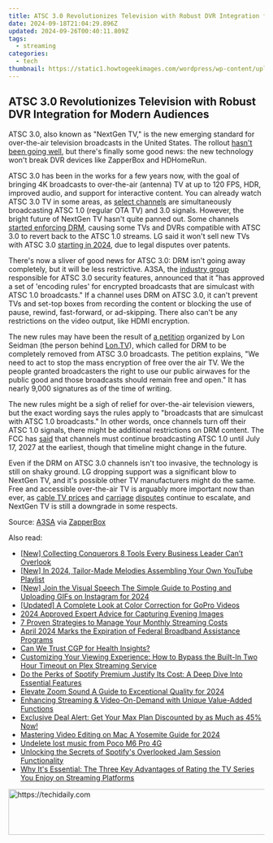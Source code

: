 ```yaml
---
title: ATSC 3.0 Revolutionizes Television with Robust DVR Integration for Modern Audiences
date: 2024-09-18T21:04:29.896Z
updated: 2024-09-26T00:40:11.809Z
tags:
  - streaming
categories:
  - tech
thumbnail: https://static1.howtogeekimages.com/wordpress/wp-content/uploads/2023/05/52815185161_ebcd114b9a_o.jpg
---
```


## ATSC 3.0 Revolutionizes Television with Robust DVR Integration for Modern Audiences

ATSC 3.0, also known as "NextGen TV," is the new emerging standard for over-the-air television broadcasts in the United States. The rollout [hasn't been going well](https://techidaily.com/solutions-to-restore-deleted-files-from-tecno-by-fonelab-android-recover-data/), but there's finally some good news: the new technology won't break DVR devices like ZapperBox and HDHomeRun.

 ATSC 3.0 has been in the works for a few years now, with the goal of bringing 4K broadcasts to over-the-air (antenna) TV at up to 120 FPS, HDR, improved audio, and support for interactive content. You can already watch ATSC 3.0 TV in some areas, as [select channels](https://www.watchnextgentv.com/markets/) are simultaneously broadcasting ATSC 1.0 (regular OTA TV) and 3.0 signals. However, the bright future of NextGen TV hasn't quite panned out. Some channels [started enforcing DRM](https://www.theverge.com/2023/9/30/23897460/lg-drops-atsc-3-0-support-fcc-broadcast-tv), causing some TVs and DVRs compatible with ATSC 3.0 to revert back to the ATSC 1.0 streams. LG said it won't sell new TVs with ATSC 3.0 [starting in 2024](https://www.theverge.com/2023/9/30/23897460/lg-drops-atsc-3-0-support-fcc-broadcast-tv), due to legal disputes over patents.

 There's now a sliver of good news for ATSC 3.0: DRM isn't going away completely, but it will be less restrictive. A3SA, the [industry group](https://a3sa.com/) responsible for ATSC 3.0 security features, announced that it "has approved a set of 'encoding rules' for encrypted broadcasts that are simulcast with ATSC 1.0 broadcasts." If a channel uses DRM on ATSC 3.0, it can't prevent TVs and set-top boxes from recording the content or blocking the use of pause, rewind, fast-forward, or ad-skipping. There also can't be any restrictions on the video output, like HDMI encryption.

 The new rules may have been the result of [a petition](https://www.change.org/p/tell-the-fcc-no-drm-encryption-of-atsc-3-0-broadcasts) organized by Lon Seidman (the person behind [Lon.TV](https://www.anrdoezrs.net/links/3607085/type/dlg/sid/UUhtgUeUpU2000868/https://www.youtube.com/user/LonSeidman)), which called for DRM to be completely removed from ATSC 3.0 broadcasts. The petition explains, "We need to act to stop the mass encryption of free over the air TV. We the people granted broadcasters the right to use our public airwaves for the public good and those broadcasts should remain free and open." It has nearly 9,000 signatures as of the time of writing.

 The new rules might be a sigh of relief for over-the-air television viewers, but the exact wording says the rules apply to "broadcasts that are simulcast with ATSC 1.0 broadcasts." In other words, once channels turn off their ATSC 1.0 signals, there might be additional restrictions on DRM content. The FCC has [said](https://docs.fcc.gov/public/attachments/FCC-23-53A1.pdf) that channels must continue broadcasting ATSC 1.0 until July 17, 2027 at the earliest, though that timeline might change in the future.

 Even if the DRM on ATSC 3.0 channels isn't too invasive, the technology is still on shaky ground. LG dropping support was a significant blow to NextGen TV, and it's possible other TV manufacturers might do the same. Free and accessible over-the-air TV is arguably more important now than ever, as [cable TV prices](https://tvanswerman.com/2023/01/22/directv-raises-prices-but-offers-2-year-price-guarantee-for-new-customers/) and [carriage](https://android-unlock.techidaily.com/best-ways-on-how-to-unlockbypassswiperemove-meizu-21-pro-fingerprint-lock-by-drfone-android/) [disputes](https://some-knowledge.techidaily.com/innovate-your-images-video-enhancer-v22-workflow-for-2024/) continue to escalate, and NextGen TV is still a downgrade in some respects.

 Source: [A3SA](https://a3sa.com/wp-content/uploads/2023/09/Encoding-Rules-Slide.pdf) via [ZapperBox](https://www.facebook.com/BoxZapper/posts/pfbid0wA215eQFnSN348HxPZ68WeyBPmwx7VmSHyPkLrhzn3RDGTWJVdvEWDgGm8Ax1h6el)

<ins class="adsbygoogle"
     style="display:block"
     data-ad-format="autorelaxed"
     data-ad-client="ca-pub-7571918770474297"
     data-ad-slot="1223367746"></ins>

<ins class="adsbygoogle"
     style="display:block"
     data-ad-client="ca-pub-7571918770474297"
     data-ad-slot="8358498916"
     data-ad-format="auto"
     data-full-width-responsive="true"></ins>

<span class="atpl-alsoreadstyle">Also read:</span>
<div><ul>
<li><a href="https://facebook-video-files.techidaily.com/new-collecting-conquerors-8-tools-every-business-leader-cant-overlook/"><u>[New] Collecting Conquerors 8 Tools Every Business Leader Can’t Overlook</u></a></li>
<li><a href="https://youtube-tips.techidaily.com/n-2024-tailor-made-melodies-assembling-your-own-youtube-playlist/"><u>[New] In 2024, Tailor-Made Melodies Assembling Your Own YouTube Playlist</u></a></li>
<li><a href="https://instagram-video-recordings.techidaily.com/new-join-the-visual-speech-the-simple-guide-to-posting-and-uploading-gifs-on-instagram-for-2024/"><u>[New] Join the Visual Speech The Simple Guide to Posting and Uploading GIFs on Instagram for 2024</u></a></li>
<li><a href="https://extra-resources.techidaily.com/updated-a-complete-look-at-color-correction-for-gopro-videos/"><u>[Updated] A Complete Look at Color Correction for GoPro Videos</u></a></li>
<li><a href="https://screen-activity-recording.techidaily.com/2024-approved-expert-advice-for-capturing-evening-images/"><u>2024 Approved Expert Advice for Capturing Evening Images</u></a></li>
<li><a href="https://media-tips.techidaily.com/7-proven-strategies-to-manage-your-monthly-streaming-costs/"><u>7 Proven Strategies to Manage Your Monthly Streaming Costs</u></a></li>
<li><a href="https://media-tips.techidaily.com/april-2024-marks-the-expiration-of-federal-broadband-assistance-programs/"><u>April 2024 Marks the Expiration of Federal Broadband Assistance Programs</u></a></li>
<li><a href="https://tech-revival.techidaily.com/can-we-trust-cgp-for-health-insights/"><u>Can We Trust CGP for Health Insights?</u></a></li>
<li><a href="https://media-tips.techidaily.com/customizing-your-viewing-experience-how-to-bypass-the-built-in-two-hour-timeout-on-plex-streaming-service/"><u>Customizing Your Viewing Experience: How to Bypass the Built-In Two Hour Timeout on Plex Streaming Service</u></a></li>
<li><a href="https://media-tips.techidaily.com/do-the-perks-of-spotify-premium-justify-its-cost-a-deep-dive-into-essential-features/"><u>Do the Perks of Spotify Premium Justify Its Cost: A Deep Dive Into Essential Features</u></a></li>
<li><a href="https://digital-screen-recording.techidaily.com/elevate-zoom-sound-a-guide-to-exceptional-quality-for-2024/"><u>Elevate Zoom Sound A Guide to Exceptional Quality for 2024</u></a></li>
<li><a href="https://media-tips.techidaily.com/enhancing-streaming-and-video-on-demand-with-unique-value-added-functions/"><u>Enhancing Streaming & Video-On-Demand with Unique Value-Added Functions</u></a></li>
<li><a href="https://media-tips.techidaily.com/exclusive-deal-alert-get-your-max-plan-discounted-by-as-much-as-45-now/"><u>Exclusive Deal Alert: Get Your Max Plan Discounted by as Much as 45% Now!</u></a></li>
<li><a href="https://ai-driven-video-production.techidaily.com/mastering-video-editing-on-mac-a-yosemite-guide-for-2024/"><u>Mastering Video Editing on Mac A Yosemite Guide for 2024</u></a></li>
<li><a href="https://techidaily.com/undelete-lost-music-from-poco-m6-pro-4g-by-fonelab-android-recover-music/"><u>Undelete lost music from Poco M6 Pro 4G</u></a></li>
<li><a href="https://media-tips.techidaily.com/unlocking-the-secrets-of-spotifys-overlooked-jam-session-functionality/"><u>Unlocking the Secrets of Spotify's Overlooked Jam Session Functionality</u></a></li>
<li><a href="https://media-tips.techidaily.com/why-its-essential-the-three-key-advantages-of-rating-the-tv-series-you-enjoy-on-streaming-platforms/"><u>Why It's Essential: The Three Key Advantages of Rating the TV Series You Enjoy on Streaming Platforms</u></a></li>
</ul></div>

<!-- affiliate ads begin -->
<a href="https://unicoeye.pxf.io/c/5597632/2134243/18498" target="_top" id="2134243">
  <img src="//a.impactradius-go.com/display-ad/18498-2134243" border="0" alt="https://techidaily.com" width="728" height="90"/>
</a>
<img height="0" width="0" src="https://unicoeye.pxf.io/i/5597632/2134243/18498" style="position:absolute;visibility:hidden;" border="0" />
<!-- affiliate ads end -->

